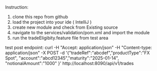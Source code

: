 Instruction:
1. clone this repo from github
2. load the project into your ide ( IntelliJ )
3. create new module and check from Existing source
4. navigate to the services/validation/pom.xml and import the module
5. run the tradeEligibity.feature file from test area



test post endpoint:
curl -H "Accept: application/json" -H "Content-type: application/json" -X POST -d '{"tradeRef":"abcdef","productType":"FX Spot", "account":"abcd12345","maturity":"2025-01-14", "notionalAmount":"1000" }' http://localhost:8090/api/v1/trades
